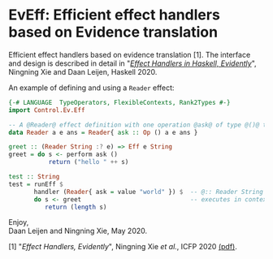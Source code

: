 # EvEff: Efficient effect handlers based on Evidence translation

Efficient effect handlers based on evidence translation [1]. 
The interface and design is described in detail in 
"[_Effect Handlers in Haskell, Evidently_](https://www.microsoft.com/en-us/research/publication/effect-handlers-in-haskell-evidently)", 
Ningning Xie and Daan Leijen, Haskell 2020.

An example of defining and using a `Reader` effect:

```Haskell
{-# LANGUAGE  TypeOperators, FlexibleContexts, Rank2Types #-}
import Control.Ev.Eff

-- A @Reader@ effect definition with one operation @ask@ of type @()@ to @a@.
data Reader a e ans = Reader{ ask :: Op () a e ans }

greet :: (Reader String :? e) => Eff e String
greet = do s <- perform ask ()
           return ("hello " ++ s)

test :: String
test = runEff $
       handler (Reader{ ask = value "world" }) $  -- @:: Reader String () Int@
       do s <- greet                              -- executes in context @:: Eff (Reader String :* ()) Int@
          return (length s)
```

Enjoy,  
  Daan Leijen and Ningning Xie,  May 2020.


[1] "_Effect Handlers, Evidently_", Ningning Xie _et al._, ICFP 2020  [(pdf)](https://www.microsoft.com/en-us/research/publication/effect-handlers-evidently).
